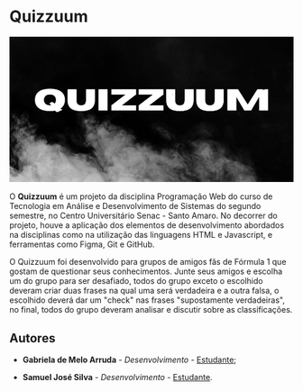 # Quizzuum

<p align="center">
  <img src="./imagens/quizzuumLogo2.png">
</p>

O **Quizzuum** é um projeto da disciplina Programação Web do curso de Tecnologia em Análise e Desenvolvimento de Sistemas do segundo semestre, no Centro Universitário Senac - Santo Amaro. No decorrer do projeto, houve a aplicação dos elementos de desenvolvimento abordados na disciplinas como na utilização das linguagens HTML e Javascript, e ferramentas como Figma, Git e GitHub.

O Quizzuum foi desenvolvido para grupos de amigos fãs de Fórmula 1 que gostam de questionar seus conhecimentos. Junte seus amigos e escolha um do grupo para ser desafiado, todos do grupo exceto o escolhido deveram criar duas frases na qual uma será verdadeira e a outra falsa, o escolhido deverá dar um "check" nas frases "supostamente verdadeiras", no final, todos do grupo deveram analisar e discutir sobre as classificações. 

## Autores

* **Gabriela de Melo Arruda** - *Desenvolvimento* - [Estudante](https://www.linkedin.com/in/gabriela-melo-arruda);

* **Samuel José Silva** - *Desenvolvimento* - [Estudante](https://www.linkedin.com/in/samuel-jos%C3%A9-silva-50545b16a/).

